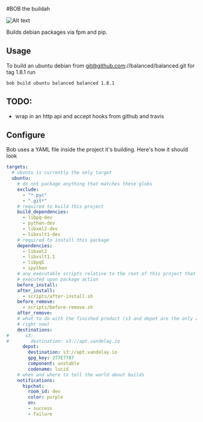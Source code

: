 #BOB the buildah

![Alt text](http://i49.photobucket.com/albums/f265/jsh00ter12/jfkl.jpg)

Builds debian packages via fpm and pip.

## Usage

To build an ubuntu debian from git@github.com://balanced/balanced.git for tag
1.8.1 run

`bob build ubuntu balanced balanced 1.8.1`

## TODO:

* wrap in an http api and accept hooks from github and travis

## Configure

Bob uses a YAML file inside the project it's building. Here's how it should look

```yaml
targets:
  # ubuntu is currently the only target
  ubuntu:
    # do not package anything that matches these globs
    exclude:
      - "*.pyc"
      - ".git*"
    # required to build this project
    build_dependencies:
      - libpq-dev
      - python-dev
      - libxml2-dev
      - libxslt1-dev
    # required to install this package
    dependencies:
      - libxml2
      - libxslt1.1
      - libpq5
      - ipython
    # any executable scripts relative to the root of this project that will be
    # executed upon package action
    before_install:
    after_install:
      - scripts/after-install.sh
    before_remove:
      - scripts/before-remove.sh
    after_remove:
    # what to do with the finished product (s3 and depot are the only actions
    # right now)
    destinations:
#      s3:
#        destination: s3://apt.vandelay.io
      depot:
        destination: s3://apt.vandelay.io
        gpg_key: 277E7787
        component: unstable
        codename: lucid
    # when and where to tell the world about builds
    notifications:
      hipchat:
        room_id: dev
        color: purple
        on:
        - success
        - failure
```
